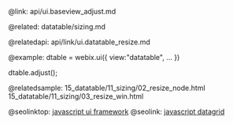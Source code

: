 @link: api/ui.baseview_adjust.md

@related:
	datatable/sizing.md

@relatedapi:
	api/link/ui.datatable_resize.md

@example:
dtable = webix.ui({
    view:"datatable",
    ...
})

dtable.adjust();


@relatedsample:
	15_datatable/11_sizing/02_resize_node.html
	15_datatable/11_sizing/03_resize_win.html

@seolinktop: [javascript ui framework](https://webix.com)
@seolink: [javascript datagrid](https://webix.com/widget/datatable/)
